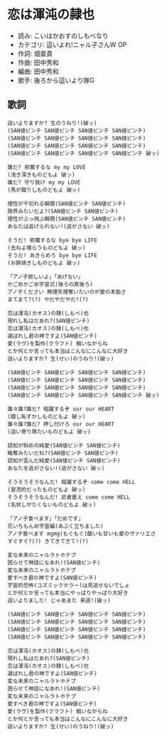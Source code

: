 恋は渾沌の隷也
===============

- 読み: こいはかおすのしもべなり
- カテゴリ: 這いよれ!ニャル子さんW OP
- 作詞: 畑亜貴
- 作曲: 田中秀和
- 編曲: 田中秀和
- 歌手: 後ろから這いより隊G


歌詞
-----

    這いよりますか? 生のうねり!(破ッ)
    (SAN値ピンチ SAN値ピンチ SAN値ピンチ SAN値ピンチ)
    (SAN値ピンチ SAN値ピンチ SAN値ピンチ SAN値ピンチ)
    (SAN値ピンチ SAN値ピンチ SAN値ピンチ SAN値ピンチ)
    (SAN値ピンチ SAN値ピンチ SAN値ピンチ SAN値ピンチ 破ッ)

    誰だ? 邪魔するな my my LOVE
    (浅き深きものどもよ 破ッ)
    誰だ? 守り抜け my my LOVE
    (馬が蹴りしものどもよ 破ッ)

    理性が千切れる瞬間(SAN値ピンチ SAN値ピンチ)
    限界みたいだよ?(SAN値ピンチ SAN値ピンチ)
    理性がぶっ飛ぶ瞬間(SAN値ピンチ SAN値ピンチ)
    あなたは逃げられない!(逃がさない 破ッ)

    そうだ! 邪魔するな bye bye LIFE
    (去ねよ喰らうものどもよ 破ッ)
    そうだ! あきらめろ bye bye LIFE
    (お餅焼きしものどもよ 破ッ)

    「アノ子欲しいよ」「あげない」
    かごめかごめ宇宙式(後ろの真後ろ)
    アノ子ください 無理矢理奪いたいのが愛の本能さ
    まてまて?(?) やだやだやだ!(?)

    恋は渾沌(カオス)の隷(しもべ)也
    現れし私はだあれ?(SAN値ピンチ)
    恋は渾沌(カオス)の隷(しもべ)也
    選ばれし君の神ですよ(SAN値ピンチ)
    愛(ラヴ)を製作(クラフト) 戦いながらね
    とか何とか言っても本当はこんなにこんなに大好き
    這いよりますか? 生(せい)のうねり!(破ッ)

    (SAN値ピンチ SAN値ピンチ SAN値ピンチ SAN値ピンチ)
    (SAN値ピンチ SAN値ピンチ SAN値ピンチ SAN値ピンチ)
    (SAN値ピンチ SAN値ピンチ SAN値ピンチ SAN値ピンチ)
    (SAN値ピンチ SAN値ピンチ SAN値ピンチ SAN値ピンチ 破ッ)

    誰々誰?誰だ? 暗躍するぞ our our HEART
    (嬉し恥ずかしものどもよ 破ッ)
    誰々誰?誰だ? 押し付けろ our our HEART
    (這い寄り隊たいものどもよ 破ッ)

    認知が斜めの純愛(SAN値ピンチ SAN値ピンチ)
    略奪みたいだね?(SAN値ピンチ SAN値ピンチ)
    認知が歪んだ純愛(SAN値ピンチ SAN値ピンチ)
    あなたを逃がさない!(逃がさない 破ッ)

    そうそうそうなんだ! 暗躍するぞ come come HELL
    (冒涜的だったものどもよ 破ッ)
    そうそうそうなんだ! 武者震え come come HELL
    (名状しがたくないものどもよ 破ッ)

    「アノ子食べます」「だめです」
    花いちもんめ宇宙編(あぶく立ちました)
    アノ子食べます mgmg(もぐもぐ)酸いも甘いも愛のヴァリエさ
    すぐすぐ?(?) きてきてきて!(?)

    変な未来のニャルラトホテプ
    困らせて神話になあれ!(SAN値ピンチ)
    変な未来のニャルラトホテプ
    愛すべき君の神ですよ(SAN値ピンチ)
    宇宙的恐怖(コズミックホラー)は見逃せないでしょ
    とか何とか言っても本当にやっぱりやっぱり大好き
    這いよりました! じゃあまた 来週!(破ッ)

    (SAN値ピンチ SAN値ピンチ SAN値ピンチ SAN値ピンチ)
    (SAN値ピンチ SAN値ピンチ SAN値ピンチ SAN値ピンチ)
    (SAN値ピンチ SAN値ピンチ SAN値ピンチ SAN値ピンチ)
    (SAN値ピンチ SAN値ピンチ SAN値ピンチ SAN値ピンチ)

    恋は渾沌(カオス)の隷(しもべ)也
    現れし私はだあれ?(SAN値ピンチ)
    恋は渾沌(カオス)の隷(しもべ)也
    選ばれし君の神ですよ(SAN値ピンチ)
    変な未来のニャルラトホテプ
    困らせて神話になあれ!(SAN値ピンチ)
    変な未来のニャルラトホテプ
    愛すべき君の神ですよ(SAN値ピンチ)
    愛(ラヴ)を製作(クラフト) 戦いながらね
    とか何とか言っても本当はこんなにこんなに大好き
    這いよりますか? 生(せい)のうねり!(破ッ)


